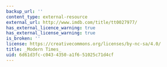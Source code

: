 ```yaml
---
backup_url: ''
content_type: external-resource
external_url: http://www.imdb.com/title/tt0027977/
has_external_licence_warning: true
has_external_license_warning: true
is_broken: ''
license: https://creativecommons.org/licenses/by-nc-sa/4.0/
title: _Modern Times_
uid: 6d61d3fc-c043-4350-a1f6-51025c71d4cf
---
```

